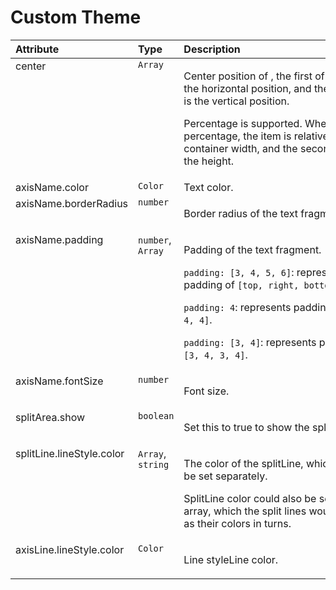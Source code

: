 <style>
    table td {
        vertical-align: top;
    }
</style>

# Custom Theme

| Attribute             | Type              | Description                                                                                                                                                                                                                                                                                  | Default Value  |
| :-------------------- | :---------------- | :------------------------------------------------------------------------------------------------------------------------------------------------------------------------------------------------------------------------------------------------------------------------------------------- | :------------- |
| center                | `Array`           | <div style="width:300px"> <p>Center position of , the first of which is the horizontal position, and the second is the vertical position. </p> <p>Percentage is supported. When set in percentage, the item is relative to the container width, and the second item to the height.</p></div> | ['50%', '50%'] |  |
| axisName.color        | `Color`           | <div style="width:300px"> Text color. </div>                                                                                                                                                                                                                                                 | 'black'        |
| axisName.borderRadius | `number`          | <div style="width:300px"> <p>Border radius of the text fragment.</p></div>                                                                                                                                                                                                                   | 3              |
| axisName.padding      | `number`, `Array` | <div style="width:300px"> <p>Padding of the text fragment.</p> <p>`padding: [3, 4, 5, 6]`: represents padding of `[top, right, bottom, left]`</p> <p>`padding: 4`: represents padding: `[4, 4, 4, 4]`.</p> <p>`padding: [3, 4]`: represents padding: `[3, 4, 3, 4]`.</p></div>                 | [3, 5]         |
| axisName.fontSize     | `number`          | <div style="width:300px"> <p>Font size.</p></div>                                                                                                                                                                                                                                             | 20             |
| splitArea.show        | `boolean`         | <div style="width:300px"> <p>Set this to true to show the splitArea.</p> </div>                                                                                                                                                                                                              | false          |
| splitLine.lineStyle.color        | `Array`, `string`         | <div style="width:300px"> <p>The color of the splitLine, which could be set separately.</p> <p>SplitLine color could also be set in color array, which the split lines would take as their colors in turns.</p> </div>                                                                                                                                                                                                               | ["transparent", "transparent", "transparent", "transparent", "transparent", "transparent", "black"]          |
| axisLine.lineStyle.color        | `Color`         | <div style="width:300px"> <p>Line styleLine color.</p> </div>                                                                                                                                                                                                              | 'black'          |
